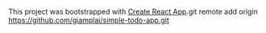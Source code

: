 This project was bootstrapped with [Create React App](https://github.com/facebook/create-react-app).git remote add origin https://github.com/giamplai/simple-todo-app.git